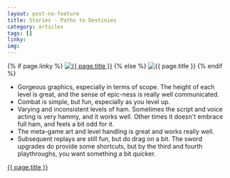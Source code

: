 ```yaml
---
layout: post-no-feature
title: Stories - Paths to Destinies
category: articles
tags: []
linky:
img:
---
```


{% if page.linky %}
<a href="{{page.linky}}">![{{ page.title }}](/images/{{page.img}})</a>
{% else %}
![{{ page.title }}](/images/{{page.img}})
{% endif %}

* Gorgeous graphics, especially in terms of scope. The height of each level is great, and the sense of epic-ness is really well communicated.
* Combat is simple, but fun, especially as you level up.
* Varying and inconsistent levels of ham. Sometimes the script and voice acting is very hammy, and it works well. Other times it doesn't embrace full ham, and feels a bit odd for it.
* The meta-game art and level handling is great and works really well.
* Subsequent replays are still fun, but do drag on a bit. The sword upgrades do provide some shortcuts, but by the third and fourth playthroughs, you want something a bit quicker.

[{{ page.title }}]({{page.linky}})
